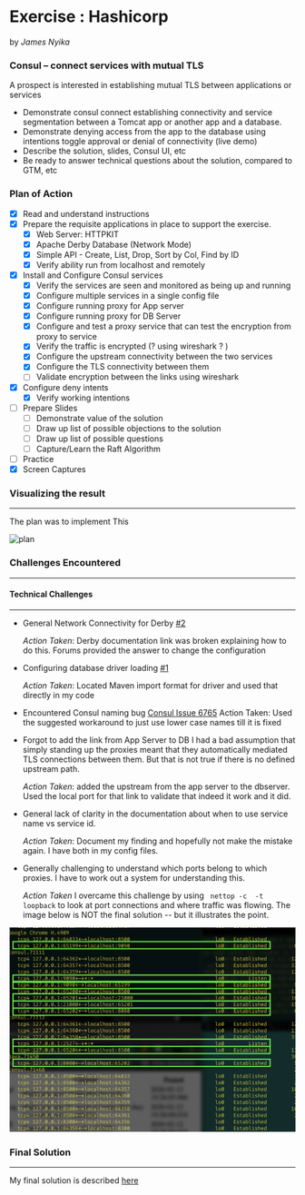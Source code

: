 # Exercise : Hashicorp

by *James Nyika*


### Consul – connect services with mutual TLS

A prospect is interested in establishing mutual TLS between applications or services

* Demonstrate consul connect establishing connectivity and service segmentation between a Tomcat app or another app and a database.
* Demonstrate denying access from the app to the database using intentions toggle approval or denial of connectivity (live demo)
* Describe the solution, slides, Consul UI, etc
* Be ready to answer technical questions about the solution, compared to GTM, etc

### Plan of Action

 - [X] Read and understand instructions
 - [X] Prepare the requisite applications in place to support the exercise.
   - [X] Web Server: HTTPKIT
   - [X] Apache Derby Database (Network Mode)
   - [X] Simple API - Create, List, Drop, Sort by Col, Find by ID
   - [X] Verify ability run from localhost and remotely

- [X] Install and Configure Consul services
  - [X] Verify the services are seen and monitored as being up and running
  - [X] Configure multiple services in a single config file
  - [X] Configure running proxy for App server
  - [X] Configure running proxy for DB Server
  - [X] Configure and test a proxy service that can test the encryption from proxy to service
  - [X] Verify the traffic is encrypted (? using wireshark ? )
  - [X] Configure the upstream connectivity between the two services
  - [X] Configure the TLS connectivity between them
  - [ ] Validate encryption between the links using wireshark

- [X] Configure deny intents
  - [X] Verify working intentions

- [ ] Prepare Slides
    - [ ] Demonstrate value of the solution
    - [ ] Draw up list of possible objections to the solution
    - [ ] Draw up list of possible questions
    - [ ] Capture/Learn the Raft Algorithm

 - [ ] Practice
 - [X] Screen Captures

### Visualizing the result
---

 The plan was to implement This

![plan](../resources/images/ThePlan.png)


### Challenges Encountered
---

 #### Technical Challenges
 ---

 * General Network Connectivity for Derby [#2](https://github.com/jamesnyika/hashi/issues/2)

   *Action Taken*: Derby documentation link was broken explaining how to do this. Forums provided the answer to change the configuration
 * Configuring database driver loading [#1](https://github.com/jamesnyika/hashi/issues/1)

   *Action Taken*: Located Maven import format for driver and used that directly in my code
 * Encountered Consul naming bug [Consul Issue 6765](https://github.com/hashicorp/consul/issues/6765)
   Action Taken: Used the suggested workaround to just use lower case names till it is fixed

 * Forgot to add the link from App Server to DB
   I had a bad assumption that simply standing up the proxies meant that they automatically mediated TLS connections between them. But that is not true if there is no defined upstream path.

   *Action Taken*: added the upstream from the app server to the dbserver. Used the local port for that link to validate that indeed it work and it did.

 * General lack of clarity in the documentation about when to use service name vs service id.

   *Action Taken*: Document my finding and hopefully not make the mistake again. I have both in my config files.

 * Generally challenging to understand which ports belong to which proxies. I have to work out a system for understanding this.

   *Action Taken* I overcame this challenge by using ```` nettop -c  -t loopback```` to look at port connections and where traffic was flowing. The image below is NOT the final solution -- but it illustrates the point.

 ![NettopDiagram](../resources/images/ConsulServiceMesh.png)


### Final Solution
---
 My final solution is described [here](./solution.md)
